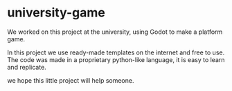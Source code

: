 # university-game
We worked on this project at the university, using Godot to make a platform game.

In this project we use ready-made templates on the internet and free to use.
The code was made in a proprietary python-like language, it is easy to learn and replicate.

we hope this little project will help someone.
